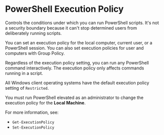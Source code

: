# PowerShell Execution Policy
Controls the conditions under which you can run PowerShell scripts.
It's not a security boundary because it can't stop determined users from deliberately running scripts.

You can set an execution policy for the local computer, current user, or a PowerShell session. You can also set execution policies for user and computers with Group Policy.

Regardless of the execution policy setting, you can run any PowerShell command interactively. The execution policy only affects commands running in a script.

All Windows client operating systems have the default execution policy setting of `Restricted`.

You must run PowerShell elevated as an administrator to change the execution policy for the **Local Machine**.

For more information, see:
- `Get-ExecutionPolicy`
- `Set-ExecutionPolicy`